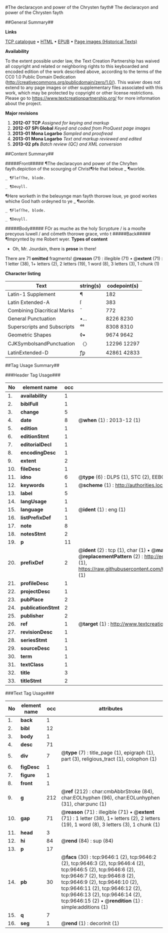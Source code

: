#The declaracyon and power of the Chrysten fayth#
The declaracyon and power of the Chrysten fayth

##General Summary##

**Links**

[TCP catalogue](http://www.ota.ox.ac.uk/tcp/)  • 
[HTML](http://tei.it.ox.ac.uk/tcp/Texts-HTML/free/A18/A18645.html)  • 
[EPUB](http://tei.it.ox.ac.uk/tcp/Texts-EPUB/free/A18/A18645.epub) • 
[Page images (Historical Texts)](https://historicaltexts.jisc.ac.uk/eebo-99844801e)

**Availability**

To the extent possible under law, the Text Creation Partnership has waived all copyright and related or neighboring rights to this keyboarded and encoded edition of the work described above, according to the terms of the CC0 1.0 Public Domain Dedication (http://creativecommons.org/publicdomain/zero/1.0/). This waiver does not extend to any page images or other supplementary files associated with this work, which may be protected by copyright or other license restrictions. Please go to https://www.textcreationpartnership.org/ for more information about the project.

**Major revisions**

1. __2012-07__ __TCP__ *Assigned for keying and markup*
1. __2012-07__ __SPi Global__ *Keyed and coded from ProQuest page images*
1. __2013-01__ __Mona Logarbo__ *Sampled and proofread*
1. __2013-01__ __Mona Logarbo__ *Text and markup reviewed and edited*
1. __2013-02__ __pfs__ *Batch review (QC) and XML conversion*

##Content Summary##

#####Front#####
¶The declaracyon and power of the Chryſten fayth.depiction of the scourging of Christ¶He that beleue
    _ ¶worlde.

    _ ¶Fleſſhe, blode.

    _ ¶Deuyll.
¶Here worketh in the beleuynge man fayth thorowe loue, ye good workes whiche God hath ordeyned to ye
    _ ¶worlde.

    _ ¶Fleſſhe, blode.

    _ ¶Deuyll.

#####Body#####
FOr as muche as the holy Scrypture / is a mooſte precyous Iuwell / and cōmeth thorowe grace, vnto t
#####Back#####
¶Imprynted by me Robert wyer.
**Types of content**

  * Oh, Mr. Jourdain, there is **prose** in there!

There are 71 **omitted** fragments! 
 @__reason__ (71) : illegible (71)  •  @__extent__ (71) : 1 letter (38), 1+ letters (2), 2 letters (19), 1 word (8), 3 letters (3), 1 chunk (1)

**Character listing**


|Text|string(s)|codepoint(s)|
|---|---|---|
|Latin-1 Supplement|¶|182|
|Latin Extended-A|ſ|383|
|Combining             Diacritical Marks|̄|772|
|General Punctuation|•…|8226 8230|
|Superscripts             and Subscripts|⁴⁶|8308 8310|
|Geometric Shapes|◊▪|9674 9642|
|CJKSymbolsandPunctuation|〈〉|12296 12297|
|LatinExtended-D|ꝭꝑ|42861 42833|

##Tag Usage Summary##

###Header Tag Usage###

|No|element name|occ|attributes|
|---|---|---|---|
|1.|__availability__|1||
|2.|__biblFull__|1||
|3.|__change__|5||
|4.|__date__|8| @__when__ (1) : 2013-12 (1)|
|5.|__edition__|1||
|6.|__editionStmt__|1||
|7.|__editorialDecl__|1||
|8.|__encodingDesc__|1||
|9.|__extent__|2||
|10.|__fileDesc__|1||
|11.|__idno__|6| @__type__ (6) : DLPS (1), STC (2), EEBO-CITATION (1), PROQUEST (1), VID (1)|
|12.|__keywords__|1| @__scheme__ (1) : http://authorities.loc.gov/ (1)|
|13.|__label__|5||
|14.|__langUsage__|1||
|15.|__language__|1| @__ident__ (1) : eng (1)|
|16.|__listPrefixDef__|1||
|17.|__note__|8||
|18.|__notesStmt__|2||
|19.|__p__|11||
|20.|__prefixDef__|2| @__ident__ (2) : tcp (1), char (1)  •  @__matchPattern__ (2) : ([0-9\-]+):([0-9IVX]+) (1), (.+) (1)  •  @__replacementPattern__ (2) : http://eebo.chadwyck.com/downloadtiff?vid=$1&page=$2 (1), https://raw.githubusercontent.com/textcreationpartnership/Texts/master/tcpchars.xml#$1 (1)|
|21.|__profileDesc__|1||
|22.|__projectDesc__|1||
|23.|__pubPlace__|2||
|24.|__publicationStmt__|2||
|25.|__publisher__|2||
|26.|__ref__|1| @__target__ (1) : http://www.textcreationpartnership.org/docs/. (1)|
|27.|__revisionDesc__|1||
|28.|__seriesStmt__|1||
|29.|__sourceDesc__|1||
|30.|__term__|1||
|31.|__textClass__|1||
|32.|__title__|3||
|33.|__titleStmt__|2||


###Text Tag Usage###

|No|element name|occ|attributes|
|---|---|---|---|
|1.|__back__|1||
|2.|__bibl__|12||
|3.|__body__|1||
|4.|__desc__|71||
|5.|__div__|7| @__type__ (7) : title_page (1), epigraph (1), part (3), religious_tract (1), colophon (1)|
|6.|__figDesc__|1||
|7.|__figure__|1||
|8.|__front__|1||
|9.|__g__|212| @__ref__ (212) : char:cmbAbbrStroke (84), char:EOLhyphen (96), char:EOLunhyphen (31), char:punc (1)|
|10.|__gap__|71| @__reason__ (71) : illegible (71)  •  @__extent__ (71) : 1 letter (38), 1+ letters (2), 2 letters (19), 1 word (8), 3 letters (3), 1 chunk (1)|
|11.|__head__|3||
|12.|__hi__|84| @__rend__ (84) : sup (84)|
|13.|__p__|17||
|14.|__pb__|30| @__facs__ (30) : tcp:9646:1 (2), tcp:9646:2 (2), tcp:9646:3 (2), tcp:9646:4 (2), tcp:9646:5 (2), tcp:9646:6 (2), tcp:9646:7 (2), tcp:9646:8 (2), tcp:9646:9 (2), tcp:9646:10 (2), tcp:9646:11 (2), tcp:9646:12 (2), tcp:9646:13 (2), tcp:9646:14 (2), tcp:9646:15 (2)  •  @__rendition__ (1) : simple:additions (1)|
|15.|__q__|7||
|16.|__seg__|1| @__rend__ (1) : decorInit (1)|
